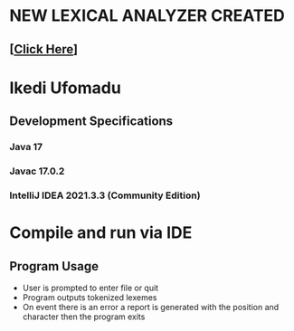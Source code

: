 # NEW LEXICAL ANALYZER CREATED
## [[Click Here](https://github.com/ikediufomadu/NewLexicalAnalyzer)]
# Ikedi Ufomadu
## Development Specifications
### Java 17
### Javac 17.0.2
### IntelliJ IDEA 2021.3.3 (Community Edition)

# Compile and run via IDE

## Program Usage
* User is prompted to enter file or quit
* Program outputs tokenized lexemes
* On event there is an error a report is generated with the position and character then the program exits
